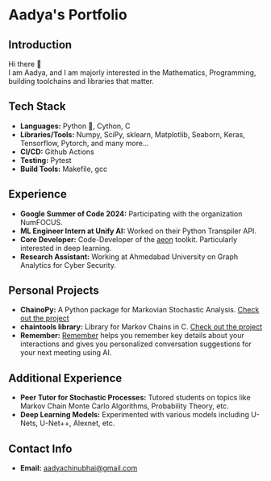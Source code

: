 # Aadya's Portfolio

## Introduction
Hi there 👋  
I am Aadya, and I am majorly interested in the Mathematics, Programming, building toolchains and libraries that matter.

## Tech Stack
- **Languages:** Python 🐍, Cython, C
- **Libraries/Tools:** Numpy, SciPy, sklearn, Matplotlib, Seaborn, Keras, Tensorflow, Pytorch, and many more...
- **CI/CD:** Github Actions
- **Testing:** Pytest
- **Build Tools:** Makefile, gcc

## Experience
- **Google Summer of Code 2024:** Participating with the organization NumFOCUS.
- **ML Engineer Intern at Unify AI:** Worked on their Python Transpiler API.
- **Core Developer:** Code-Developer of the [aeon](https://github.com/aeon-toolkit/aeon) toolkit. Particularly interested in deep learning.
- **Research Assistant:** Working at Ahmedabad University on Graph Analytics for Cyber Security.

## Personal Projects
- **ChainoPy:** A Python package for Markovian Stochastic Analysis. [Check out the project](https://github.com/aadya940/chainopy)
- **chaintools library:** Library for Markov Chains in C. [Check out the project](https://github.com/aadya940/chaintools)
- **Remember:** [Remember](https://github.com/aadya940/Remeber) helps you remember key details about your interactions and gives you personalized conversation suggestions for your next meeting using AI.

## Additional Experience
- **Peer Tutor for Stochastic Processes:** Tutored students on topics like Markov Chain Monte Carlo Algorithms, Probability Theory, etc.
- **Deep Learning Models:** Experimented with various models including U-Nets, U-Net++, Alexnet, etc.

## Contact Info
- **Email:** [aadyachinubhai@gmail.com](mailto:aadyachinubhai@gmail.com)
